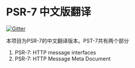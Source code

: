 # PSR-7 中文版翻译
[![Gitter](https://badges.gitter.im/lndj/psr-7.svg)](https://gitter.im/lndj/psr-7?utm_source=badge&utm_medium=badge&utm_campaign=pr-badge)

本项目为PSR-7的中文翻译版本。PST-7共有两个部分

1. PSR-7: HTTP message interfaces
2. PSR-7: HTTP Message Meta Document
